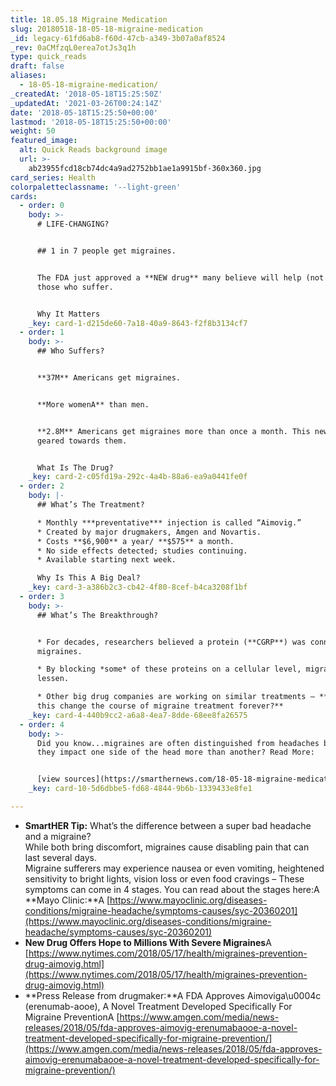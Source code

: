 ```yaml
---
title: 18.05.18 Migraine Medication
slug: 20180518-18-05-18-migraine-medication
_id: legacy-61fd6ab8-f60d-47cb-a349-3b07a0af8524
_rev: 0aCMfzqL0erea7otJs3q1h
type: quick_reads
draft: false
aliases:
  - 18-05-18-migraine-medication/
_createdAt: '2018-05-18T15:25:50Z'
_updatedAt: '2021-03-26T00:24:14Z'
date: '2018-05-18T15:25:50+00:00'
lastmod: '2018-05-18T15:25:50+00:00'
weight: 50
featured_image:
  alt: Quick Reads background image
  url: >-
    ab23955fcd18cb74dc4a9ad2752bb1ae1a9915bf-360x360.jpg
card_series: Health
colorpaletteclassname: '--light-green'
cards:
  - order: 0
    body: >-
      # LIFE-CHANGING?


      ## 1 in 7 people get migraines.


      The FDA just approved a **NEW drug** many believe will help (not cure)
      those who suffer.


      Why It Matters
    _key: card-1-d215de60-7a18-40a9-8643-f2f8b3134cf7
  - order: 1
    body: >-
      ## Who Suffers?


      **37M** Americans get migraines.


      **More womenA** than men.


      **2.8M** Americans get migraines more than once a month. This new drug is
      geared towards them.


      What Is The Drug?
    _key: card-2-c05fd19a-292c-4a4b-88a6-ea9a0441fe0f
  - order: 2
    body: |-
      ## What’s The Treatment?

      * Monthly ***preventative*** injection is called “Aimovig.”
      * Created by major drugmakers, Amgen and Novartis.
      * Costs **$6,900** a year/ **$575** a month.
      * No side effects detected; studies continuing.
      * Available starting next week.

      Why Is This A Big Deal?
    _key: card-3-a386b2c3-cb42-4f80-8cef-b4ca3208f1bf
  - order: 3
    body: >-
      ## What’s The Breakthrough?


      * For decades, researchers believed a protein (**CGRP**) was connected to
      migraines.

      * By blocking *some* of these proteins on a cellular level, migraines
      lessen.

      * Other big drug companies are working on similar treatments – **Could
      this change the course of migraine treatment forever?**
    _key: card-4-440b9cc2-a6a8-4ea7-8dde-68ee8fa26575
  - order: 4
    body: >-
      Did you know...migraines are often distinguished from headaches because
      they impact one side of the head more than another? Read More:


      [view sources](https://smarthernews.com/18-05-18-migraine-medication/)
    _key: card-10-5d6dbbe5-fd68-4844-9b6b-1339433e8fe1

---
```

* **SmartHER Tip:** What’s the difference between a super bad headache and a migraine?  
While both bring discomfort, migraines cause disabling pain that can last several days.  
Migraine sufferers may experience nausea or even vomiting, heightened sensitivity to bright lights, vision loss or even food cravings – These symptoms can come in 4 stages. You can read about the stages here:A **Mayo Clinic:**A [https://www.mayoclinic.org/diseases-conditions/migraine-headache/symptoms-causes/syc-20360201](https://www.mayoclinic.org/diseases-conditions/migraine-headache/symptoms-causes/syc-20360201)
* **New Drug Offers Hope to Millions With Severe Migraines**A [https://www.nytimes.com/2018/05/17/health/migraines-prevention-drug-aimovig.html](https://www.nytimes.com/2018/05/17/health/migraines-prevention-drug-aimovig.html)
* **Press Release from drugmaker:**A FDA Approves Aimoviga\u0004c (erenumab-aooe), A Novel Treatment Developed Specifically For Migraine PreventionA [https://www.amgen.com/media/news-releases/2018/05/fda-approves-aimovig-erenumabaooe-a-novel-treatment-developed-specifically-for-migraine-prevention/](https://www.amgen.com/media/news-releases/2018/05/fda-approves-aimovig-erenumabaooe-a-novel-treatment-developed-specifically-for-migraine-prevention/)